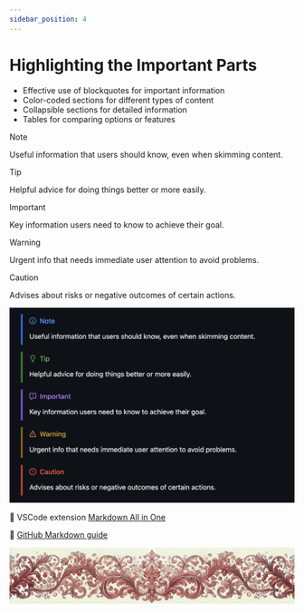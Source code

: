 ```yaml
---
sidebar_position: 4
---
```


# Highlighting the Important Parts

- Effective use of blockquotes for important information
- Color-coded sections for different types of content
- Collapsible sections for detailed information
- Tables for comparing options or features

> [!NOTE]
> Useful information that users should know, even when skimming content.

> [!TIP]
> Helpful advice for doing things better or more easily.

> [!IMPORTANT]
> Key information users need to know to achieve their goal.

> [!WARNING]
> Urgent info that needs immediate user attention to avoid problems.

> [!CAUTION]
> Advises about risks or negative outcomes of certain actions.

![highlights](./highlights.png)

🔗 VSCode extension [Markdown All in One](https://marketplace.visualstudio.com/items?itemName=yzhang.markdown-all-in-one)

🔗 [GitHub Markdown guide](https://docs.github.com/en/get-started/writing-on-github/getting-started-with-writing-and-formatting-on-github/basic-writing-and-formatting-syntax)


![ornament](../red-small.png)
